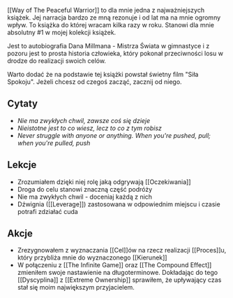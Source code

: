 [[Way of The Peaceful Warrior]] to dla mnie jedna z najważniejszych książek. Jej narracja bardzo ze mną rezonuje i od lat ma na mnie ogromny wpływ. To książka do której wracam kilka razy w roku. Stanowi dla mnie absolutny #1 w mojej kolekcji książek.

Jest to autobiografia Dana Millmana - Mistrza Świata w gimnastyce i z pozoru jest to prosta historia człowieka, który pokonał przeciwności losu w drodze do realizacji swoich celów. 

Warto dodać że na podstawie tej książki powstał świetny film "Siła Spokoju". Jeżeli chcesz od czegoś zacząć, zacznij od niego.

## Cytaty
- _Nie ma zwykłych chwil, zawsze coś się dzieje_
- _Nieistotne jest to co wiesz, lecz to co z tym robisz_
- _Never struggle with anyone or anything. When you're pushed, pull; when you're pulled, push_

## Lekcje
- Zrozumiałem dzięki niej rolę jaką odgrywają [[Oczekiwania]]
- Droga do celu stanowi znaczną część podróży
- Nie ma zwykłych chwil - doceniaj każdą z nich
- Dźwignia ([[Leverage]]) zastosowana w odpowiednim miejscu i czasie potrafi zdziałać cuda

## Akcje
- Zrezygnowałem z wyznaczania [[Cel]]ów na rzecz realizacji [[Proces]]u, który przybliża mnie do wyznaczonego [[Kierunek]]
- W połączeniu z [[The Infinite Game]] oraz [[The Compound Effect]] zmieniłem swoje nastawienie na długoterminowe. Dokładając do tego [[Dyscyplina]] z [[Extreme Ownership]] sprawiłem, że upływający czas stał się moim największym przyjacielem.